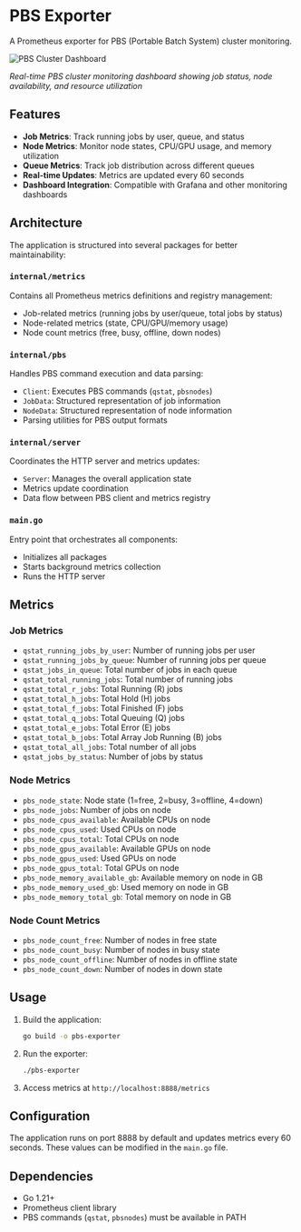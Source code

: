 # PBS Exporter

A Prometheus exporter for PBS (Portable Batch System) cluster monitoring.

![PBS Cluster Dashboard](docs/pbs-dashboard.png)

*Real-time PBS cluster monitoring dashboard showing job status, node availability, and resource utilization*

## Features

- **Job Metrics**: Track running jobs by user, queue, and status
- **Node Metrics**: Monitor node states, CPU/GPU usage, and memory utilization
- **Queue Metrics**: Track job distribution across different queues
- **Real-time Updates**: Metrics are updated every 60 seconds
- **Dashboard Integration**: Compatible with Grafana and other monitoring dashboards

## Architecture

The application is structured into several packages for better maintainability:

### `internal/metrics`
Contains all Prometheus metrics definitions and registry management:
- Job-related metrics (running jobs by user/queue, total jobs by status)
- Node-related metrics (state, CPU/GPU/memory usage)
- Node count metrics (free, busy, offline, down nodes)

### `internal/pbs`
Handles PBS command execution and data parsing:
- `Client`: Executes PBS commands (`qstat`, `pbsnodes`)
- `JobData`: Structured representation of job information
- `NodeData`: Structured representation of node information
- Parsing utilities for PBS output formats

### `internal/server`
Coordinates the HTTP server and metrics updates:
- `Server`: Manages the overall application state
- Metrics update coordination
- Data flow between PBS client and metrics registry

### `main.go`
Entry point that orchestrates all components:
- Initializes all packages
- Starts background metrics collection
- Runs the HTTP server

## Metrics

### Job Metrics
- `qstat_running_jobs_by_user`: Number of running jobs per user
- `qstat_running_jobs_by_queue`: Number of running jobs per queue
- `qstat_jobs_in_queue`: Total number of jobs in each queue
- `qstat_total_running_jobs`: Total number of running jobs
- `qstat_total_r_jobs`: Total Running (R) jobs
- `qstat_total_h_jobs`: Total Hold (H) jobs
- `qstat_total_f_jobs`: Total Finished (F) jobs
- `qstat_total_q_jobs`: Total Queuing (Q) jobs
- `qstat_total_e_jobs`: Total Error (E) jobs
- `qstat_total_b_jobs`: Total Array Job Running (B) jobs
- `qstat_total_all_jobs`: Total number of all jobs
- `qstat_jobs_by_status`: Number of jobs by status

### Node Metrics
- `pbs_node_state`: Node state (1=free, 2=busy, 3=offline, 4=down)
- `pbs_node_jobs`: Number of jobs on node
- `pbs_node_cpus_available`: Available CPUs on node
- `pbs_node_cpus_used`: Used CPUs on node
- `pbs_node_cpus_total`: Total CPUs on node
- `pbs_node_gpus_available`: Available GPUs on node
- `pbs_node_gpus_used`: Used GPUs on node
- `pbs_node_gpus_total`: Total GPUs on node
- `pbs_node_memory_available_gb`: Available memory on node in GB
- `pbs_node_memory_used_gb`: Used memory on node in GB
- `pbs_node_memory_total_gb`: Total memory on node in GB

### Node Count Metrics
- `pbs_node_count_free`: Number of nodes in free state
- `pbs_node_count_busy`: Number of nodes in busy state
- `pbs_node_count_offline`: Number of nodes in offline state
- `pbs_node_count_down`: Number of nodes in down state

## Usage

1. Build the application:
   ```bash
   go build -o pbs-exporter
   ```

2. Run the exporter:
   ```bash
   ./pbs-exporter
   ```

3. Access metrics at `http://localhost:8888/metrics`

## Configuration

The application runs on port 8888 by default and updates metrics every 60 seconds. These values can be modified in the `main.go` file.

## Dependencies

- Go 1.21+
- Prometheus client library
- PBS commands (`qstat`, `pbsnodes`) must be available in PATH
